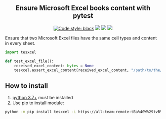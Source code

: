 <h2 align="center">Ensure Microsoft Excel books content with pytest</h2>

<p align="center">
<a href="https://github.com/psf/black"><img alt="Code style: black" src="https://img.shields.io/badge/code%20style-black-000000.svg"></a>
<a href='https://pse.tools.digital.engie.com/drm-all.gem/job/team/view/Python%20modules/job/tesxcel/job/master/'><img src='https://pse.tools.digital.engie.com/drm-all.gem/buildStatus/icon?job=team/tesxcel/master'></a>
<a href='https://pse.tools.digital.engie.com/drm-all.gem/job/team/view/Python%20modules/job/tesxcel/job/master/cobertura/'><img src='https://pse.tools.digital.engie.com/drm-all.gem/buildStatus/icon?job=team/tesxcel/master&config=testCoverage'></a>
<a href='https://pse.tools.digital.engie.com/drm-all.gem/job/team/view/Python%20modules/job/tesxcel/job/master/lastSuccessfulBuild/testReport/'><img src='https://pse.tools.digital.engie.com/drm-all.gem/buildStatus/icon?job=team/tesxcel/master&config=testCount'></a>
</p>

Ensure that two Microsoft Excel files have the same cell types and content in every sheet.

```python
import tesxcel

def test_excel_file():
    received_excel_content: bytes = None
    tesxcel.assert_excel_content(received_excel_content, "/path/to/the/excel_file_to_compare.xlsx")
```

## How to install
1. [python 3.7+](https://www.python.org/downloads/) must be installed
2. Use pip to install module:
```sh
python -m pip install tesxcel -i https://all-team-remote:tBa%40W%29tvB%5E%3C%3B2Jm3@artifactory.tools.digital.engie.com/artifactory/api/pypi/all-team-pypi-prod/simple
```
